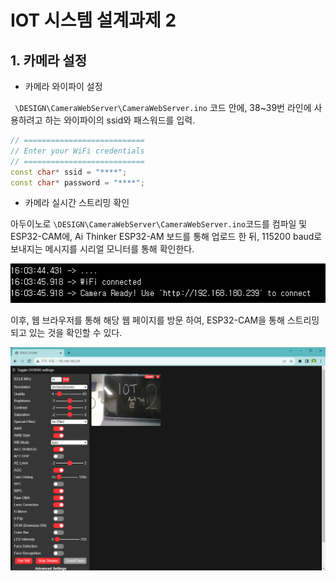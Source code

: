 # IOT 시스템 설계과제 2

## 1. 카메라 설정

- 카메라 와이파이 설정

` \DESIGN\CameraWebServer\CameraWebServer.ino` 코드 안에, 38~39번 라인에 사용하려고 하는 와이파이의 ssid와 패스워드를 입력.

```c++
// ===========================
// Enter your WiFi credentials
// ===========================
const char* ssid = "****";
const char* password = "****";
```

- 카메라 실시간 스트리밍 확인

아두이노로 ``\DESIGN\CameraWebServer\CameraWebServer.ino``코드를 컴파일 및 ESP32-CAM에, Ai Thinker ESP32-AM 보드를 통해 업로드 한 뒤, 115200 baud로 보내지는 메시지를 시리얼 모니터를 통해 확인한다.

![WIFI](DOCS/image/readme/wifi_connected.png)

이후, 웹 브라우저를 통해 해당 웹 페이지를 방문 하여, ESP32-CAM을 통해 스트리밍 되고 있는 것을 확인할 수 있다.

![WEBPAGE](DOCS/image/readme/streaming_example.png)
